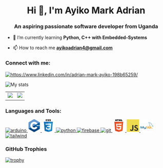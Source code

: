 <h1 align="center">Hi 👋, I'm Ayiko Mark Adrian</h1>
<h3 align="center">An aspiring passionate software developer from Uganda</h3>


- 🌱 I’m currently learning **Python, C++ with Embedded-Systems**

- 📫 How to reach me **ayikoadrian4@gmail.com**

<h3 align="left">Connect with me:</h3>
<p align="left">
<a href="https://www.linkedin.com/in/adrian-mark-ayiko-198b65259/" target="blank"><img align="center" src="https://raw.githubusercontent.com/rahuldkjain/github-profile-readme-generator/master/src/images/icons/Social/linked-in-alt.svg" alt="https://www.linkedin.com/in/adrian-mark-ayiko-198b65259/" height="30" width="40" /></a>
</p>

![My stats](https://github-readme-stats.vercel.app/api?username=adrianayiko)

<table><tr><td><img src="https://github-readme-stats.vercel.app/api/top-langs/?username=adrianayiko&layout=compact"/></td><td><img src="https://github-readme-streak-stats.herokuapp.com/?user=adrianayiko"/></td></tr></table>


<h3 align="left">Languages and Tools:</h3>
<p align="left"> <a href="https://www.arduino.cc/" target="_blank" rel="noreferrer"> <img src="https://cdn.worldvectorlogo.com/logos/arduino-1.svg" alt="arduino" width="40" height="40"/> </a> <a href="https://www.w3schools.com/cpp/" target="_blank" rel="noreferrer"> <img src="https://raw.githubusercontent.com/devicons/devicon/master/icons/cplusplus/cplusplus-original.svg" alt="cplusplus" width="40" height="40"/> </a> <a href="https://www.w3schools.com/css/" target="_blank" rel="noreferrer"> <img src="https://raw.githubusercontent.com/devicons/devicon/master/icons/css3/css3-original-wordmark.svg" alt="css3" width="40" height="40"/> </a> <a href="https://www.python.org/" target="_blank" rel="noreferrer"> <img src="https://www.google.com/imgres?q=python%20icon%20png%20transparent&imgurl=https%3A%2F%2Fassets.stickpng.com%2Fimages%2F5848152fcef1014c0b5e4967.png&imgrefurl=https%3A%2F%2Fwww.stickpng.com%2Fimg%2Ficons-logos-emojis%2Ftech-companies%2Fpython-logo&docid=9OFfPWdGTiWDvM&tbnid=ZlaIuw2nTjGseM&vet=12ahUKEwjV06L7t6yGAxVVzAIHHcOtCc8QM3oECBoQAA..i&w=514&h=512&hcb=2&ved=2ahUKEwjV06L7t6yGAxVVzAIHHcOtCc8QM3oECBoQAA" alt="python" width="40" height="40"/> </a> <a href="https://firebase.google.com/" target="_blank" rel="noreferrer"> <img src="https://www.vectorlogo.zone/logos/firebase/firebase-icon.svg" alt="firebase" width="40" height="40"/> </a> <a href="https://git-scm.com/" target="_blank" rel="noreferrer"> <img src="https://www.vectorlogo.zone/logos/git-scm/git-scm-icon.svg" alt="git" width="40" height="40"/> </a> <a href="https://www.w3.org/html/" target="_blank" rel="noreferrer"> <img src="https://raw.githubusercontent.com/devicons/devicon/master/icons/html5/html5-original-wordmark.svg" alt="html5" width="40" height="40"/> </a> <a href="https://developer.mozilla.org/en-US/docs/Web/JavaScript" target="_blank" rel="noreferrer"> <img src="https://raw.githubusercontent.com/devicons/devicon/master/icons/javascript/javascript-original.svg" alt="javascript" width="40" height="40"/> </a>  <a href="https://www.mysql.com/" target="_blank" rel="noreferrer"> <img src="https://raw.githubusercontent.com/devicons/devicon/master/icons/mysql/mysql-original-wordmark.svg" alt="mysql" width="40" height="40"/> </a>   <a href="https://tailwindcss.com/" target="_blank" rel="noreferrer"> <img src="https://www.vectorlogo.zone/logos/tailwindcss/tailwindcss-icon.svg" alt="tailwind" width="40" height="40"/> </a> <a href="https://www.typescriptlang.org/" target="_blank" rel="noreferrer"> <isrc="https://raw.githubusercontent.com/devicons/devicon/master/icons/typescript/typescript-original.svg" alt="typescript" width="40" height="40"/> </a> </p>

<h3>GitHub Trophies</h3>

[![trophy](https://github-profile-trophy.vercel.app/?username=adrianayiko&theme=gruvbox)](https://github.com/adrianayiko/github-profile-trophy)



